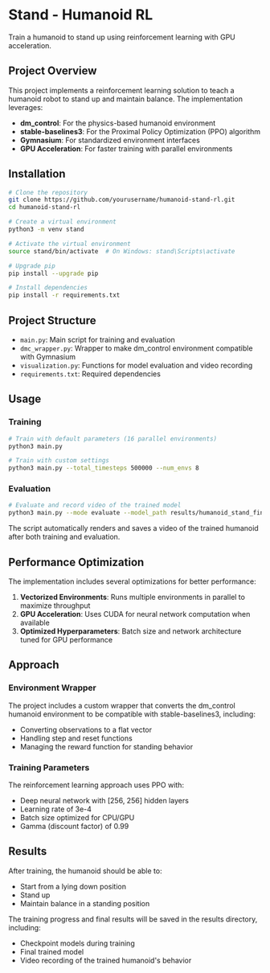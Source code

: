 # Stand - Humanoid RL

Train a humanoid to stand up using reinforcement learning with GPU acceleration.

## Project Overview

This project implements a reinforcement learning solution to teach a humanoid robot to stand up and maintain balance. The implementation leverages:

- **dm_control**: For the physics-based humanoid environment
- **stable-baselines3**: For the Proximal Policy Optimization (PPO) algorithm
- **Gymnasium**: For standardized environment interfaces
- **GPU Acceleration**: For faster training with parallel environments

## Installation

```bash
# Clone the repository
git clone https://github.com/yourusername/humanoid-stand-rl.git
cd humanoid-stand-rl

# Create a virtual environment
python3 -m venv stand

# Activate the virtual environment
source stand/bin/activate  # On Windows: stand\Scripts\activate

# Upgrade pip
pip install --upgrade pip

# Install dependencies
pip install -r requirements.txt
```

## Project Structure

- `main.py`: Main script for training and evaluation
- `dmc_wrapper.py`: Wrapper to make dm_control environment compatible with Gymnasium
- `visualization.py`: Functions for model evaluation and video recording
- `requirements.txt`: Required dependencies

## Usage

### Training

```bash
# Train with default parameters (16 parallel environments)
python3 main.py

# Train with custom settings
python3 main.py --total_timesteps 500000 --num_envs 8
```

### Evaluation

```bash
# Evaluate and record video of the trained model
python3 main.py --mode evaluate --model_path results/humanoid_stand_final.zip
```

The script automatically renders and saves a video of the trained humanoid after both training and evaluation.

## Performance Optimization

The implementation includes several optimizations for better performance:

1. **Vectorized Environments**: Runs multiple environments in parallel to maximize throughput
2. **GPU Acceleration**: Uses CUDA for neural network computation when available
3. **Optimized Hyperparameters**: Batch size and network architecture tuned for GPU performance

## Approach

### Environment Wrapper

The project includes a custom wrapper that converts the dm_control humanoid environment to be compatible with stable-baselines3, including:
- Converting observations to a flat vector
- Handling step and reset functions
- Managing the reward function for standing behavior

### Training Parameters

The reinforcement learning approach uses PPO with:
- Deep neural network with [256, 256] hidden layers
- Learning rate of 3e-4
- Batch size optimized for CPU/GPU
- Gamma (discount factor) of 0.99

## Results

After training, the humanoid should be able to:
- Start from a lying down position
- Stand up
- Maintain balance in a standing position

The training progress and final results will be saved in the results directory, including:
- Checkpoint models during training
- Final trained model
- Video recording of the trained humanoid's behavior
